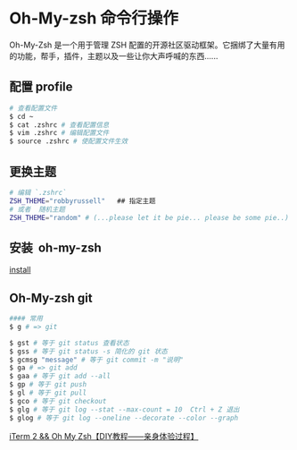 # Oh-My-zsh 命令行操作

Oh-My-Zsh 是一个用于管理 ZSH 配置的开源社区驱动框架。它捆绑了大量有用的功能，帮手，插件，主题以及一些让你大声呼喊的东西......

## 配置 profile

```sh
# 查看配置文件
$ cd ~
$ cat .zshrc # 查看配置信息
$ vim .zshrc # 编辑配置文件
$ source .zshrc # 使配置文件生效
```

## 更换主题

```sh
# 编辑 `.zshrc`
ZSH_THEME="robbyrussell"   ## 指定主题
# 或者  随机主题
ZSH_THEME="random" # (...please let it be pie... please be some pie..) 随机的主题不喜欢，可以使用 source ~/.zshrc 重新载入主题
```

## 安装  oh-my-zsh

[install](./term2.md)

## Oh-My-zsh git

```sh
#### 常用
$ g # => git

$ gst # 等于 git status 查看状态
$ gss # 等于 git status -s 简化的 git 状态
$ gcmsg "message" # 等于 git commit -m "说明"
$ ga # => git add
$ gaa # 等于 git add --all
$ gp # 等于 git push
$ gl # 等于 git pull
$ gco # 等于 git checkout
$ glg # 等于 git log --stat --max-count = 10  Ctrl + Z 退出
$ glog # 等于 git log --oneline --decorate --color --graph
```

[iTerm 2 && Oh My Zsh【DIY教程——亲身体验过程】](https://www.jianshu.com/p/7de00c73a2bb)
